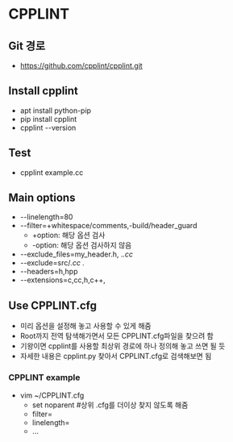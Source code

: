 # CPPLINT
## Git 경로
* https://github.com/cpplint/cpplint.git
## Install cpplint
* apt install python-pip
* pip install cpplint
* cpplint --version
## Test
* cpplint example.cc
## Main options
* --linelength=80
* --filter=+whitespace/comments,-build/header_guard
  * +option: 해당 옵션 검사
  * -option: 해당 옵션 검사하지 않음
* --exclude_files=my_header.h, .*\.cc*
* --exclude=src/*.cc .*
* --headers=h,hpp
* --extensions=c,cc,h,c++,
## Use CPPLINT.cfg
* 미리 옵션을 설정해 놓고 사용할 수 있게 해줌
* Root까지 전역 탐색해가면서 모든 CPPLINT.cfg파일을 찾으려 함
* 기왕이면 cpplint를 사용할 최상위 경로에 하나 정의해 놓고 쓰면 될 듯
* 자세한 내용은 cpplint.py 찾아서 CPPLINT.cfg로 검색해보면 됨
### CPPLINT example
* vim ~/CPPLINT.cfg
  * set noparent #상위 .cfg를 더이상 찾지 않도록 해줌
  * filter=
  * linelength=
  * ...
